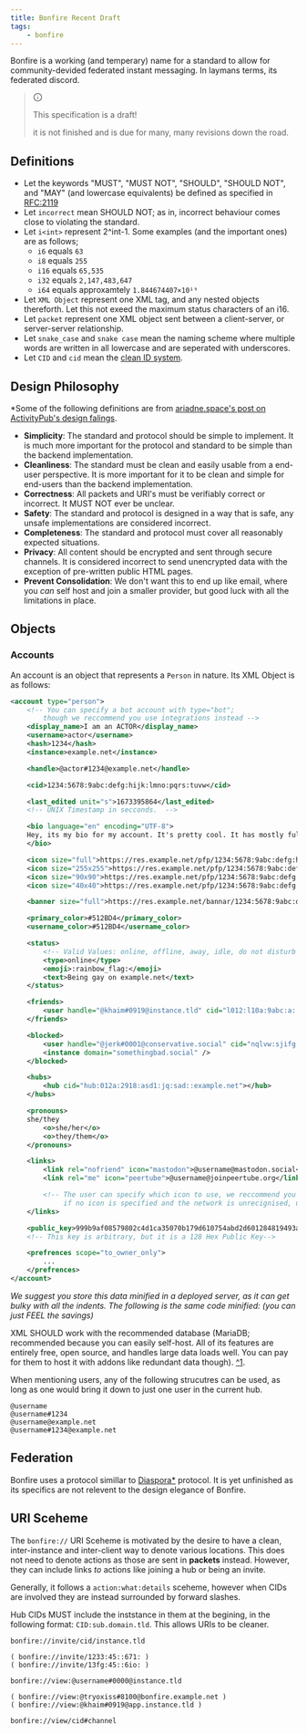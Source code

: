 ```yaml
---
title: Bonfire Recent Draft
tags: 
    - bonfire
---
```


Bonfire is a working (and temperary) name for a standard to allow for community-devided federated instant messaging. In laymans terms, its federated discord. 

<blockquote class="callout callout--info">
    <!-- <svg src="/_shared-content/lucide/alert-triangle.svg" color="red"></svg> -->
    <div class="callout__header">
        <svg xmlns="http://www.w3.org/2000/svg" width="16" height="16" viewBox="0 0 24 24" fill="none" stroke="currentColor" stroke-width="2" stroke-linecap="round" stroke-linejoin="round" class="lucide-info"><circle cx="12" cy="12" r="10"></circle><line x1="12" y1="16" x2="12" y2="12"></line><line x1="12" y1="8" x2="12.01" y2="8"></line></svg>
        <p>This specification is a draft!</p>
    </div>
    <p>it is not finished and is due for many, many revisions down the road. </p>
</blockquote>

## Definitions

- Let the keywords "MUST", "MUST NOT", "SHOULD", "SHOULD NOT", and "MAY" (and lowercase equivalents) be defined as specified in [RFC:2119](https://www.rfc-editor.org/rfc/rfc2119)
- Let `incorrect` mean SHOULD NOT; as in, incorrect behaviour comes close to violating the standard. 
- Let `i<int>` represent 2^int-1. Some examples (and the important ones) are as follows;
    - `i6` equals `63`
    - `i8` equals `255`
    - `i16` equals `65,535`
    - `i32` equals `2,147,483,647`
    - `i64` equals approxamtely `1.844674407×10¹⁹`
- Let `XML Object` represent one XML tag, and any nested objects thereforth. Let this not exeed the maximum status characters of an i16. 
- Let `packet` represent one XML object sent between a client-server, or server-server relationship. 
- Let `snake_case` and `snake case` mean the naming scheme where multiple words are written in all lowercase and are seperated with underscores.
- Let `CID` and `cid` mean the [clean ID system](https://github.com/tryoxiss/tryoxiss.github.io/blob/master/src/specs/cleanid.md).

## Design Philosophy 

*Some of the following definitions are from [ariadne.space's post on ActivityPub's design falings](https://ariadne.space/2019/01/07/activitypub-the-worse-is-better-approach-to-federated-social-networking/).

- **Simplicity**: The standard and protocol should be simple to implement. It is much more important for the protocol and standard to be simple than the backend implementation. 
- **Cleanliness**: The standard must be clean and easily usable from a end-user perspective. It is more important for it to be clean and simple for end-users than the backend implementation. 
- **Correctness**: All packets and URI's must be verifiably correct or incorrect. It MUST NOT ever be unclear. 
- **Safety**: The standard and protocol is designed in a way that is safe, any unsafe implementations are considered incorrect. 
- **Completeness**: The standard and protocol must cover all reasonably expected situations. 
- **Privacy**: All content should be encrypted and sent through secure channels. It is considered incorrect to send unencrypted data with the exception of pre-written public HTML pages. 
- **Prevent Consolidation**: We don't want this to end up like email, where you *can* self host and join a smaller provider, but good luck with all the limitations in place.

## Objects

### Accounts

An account is an object that represents a `Person` in nature. Its XML Object is as follows: 

```xml
<account type="person">
    <!-- You can specify a bot account with type="bot"; 
        though we reccommend you use integrations instead -->
    <display_name>I am an ACTOR</display_name>
    <username>actor</username>
    <hash>1234</hash>
    <instance>example.net</instance>

    <handle>@actor#1234@example.net</handle>

    <cid>1234:5678:9abc:defg:hijk:lmno:pqrs:tuvw</cid>

    <last_edited unit="s">1673395864</last_edited>
    <!-- UNIX Timestamp in secconds.  -->

    <bio language="en" encoding="UTF-8">
    Hey, its my bio for my account. It's pretty cool. It has mostly full **markdown** and :emoji: support!
    </bio>

    <icon size="full">https://res.example.net/pfp/1234:5678:9abc:defg:hijk:lmno:pqrs:tuvw:0001.png</icon>
    <icon size="255x255">https://res.example.net/pfp/1234:5678:9abc:defg:hijk:lmno:pqrs:tuvw:0001@255px.png</icon>
    <icon size="90x90">https://res.example.net/pfp/1234:5678:9abc:defg:hijk:lmno:pqrs:tuvw:0001@90px.png</icon>
    <icon size="40x40">https://res.example.net/pfp/1234:5678:9abc:defg:hijk:lmno:pqrs:tuvw:0001@40px.png</icon>

    <banner size="full">https://res.example.net/bannar/1234:5678:9abc:defg:hijk:lmno:pqrs:tuvw:0001.png</banner>

    <primary_color>#512BD4</primary_color>
    <username_color>#512BD4</username_color>

    <status>
        <!-- Valid Values: online, offline, away, idle, do not disturb -->
        <type>online</type>
        <emoji>:rainbow_flag:</emoji>
        <text>Being gay on example.net</text>
    </status>

    <friends>
        <user handle="@khaim#0919@instance.tld" cid="l012:l10a:9abc:a::nl:pqrs:92" nickname="Khaim :heart:" />
    </friends>

    <blocked>
        <user handle="@jerk#0001@conservative.social" cid="nqlvw:sjifg:yo7h:zh9p:dhya:fg9vwc:q553:fg71c" />
        <instance domain="somethingbad.social" />
    </blocked>

    <hubs>
        <hub cid="hub:012a:2918:asd1:jq:sad::example.net"></hub>
    </hubs>

    <pronouns>
    she/they
        <o>she/her</o>
        <o>they/them</o>
    </pronouns>

    <links>
        <link rel="nofriend" icon="mastodon">@username@mastodon.social</link> <!-- UNVERIFIED accounts. They get verified by linking to thier bonfire account publicly onthe linked account.-->
        <link rel="me" icon="peertube">@username@joinpeertube.org</link> <!-- This is VERIFIED because it has rel="me" -->

        <!-- The user can specify which icon to use, we reccommend you use https://simpleicons.org for the icons
             if no icon is specified and the network is unrecignised, use the favicon instead -->
    </links>

    <public_key>999b9af08579802c4d1ca35070b179d610754abd2d601284819493a55e9ce760e1bc9b8adc6f9592311546f88f43237c65577ca7db95919945e63bfbb241b7b6</public_key>
    <!-- This key is arbitrary, but it is a 128 Hex Public Key-->

    <prefrences scope="to_owner_only">
        ...
    </prefrences>
</account>
```
*We suggest you store this data minified in a deployed server, as it can get bulky with all the indents. The following is the same code minified: (you can just FEEL the savings)*

XML SHOULD work with the recommended database (MariaDB; recommended because you can easily self-host. All of its features are entirely free, open source, and handles large data loads well. You can pay for them to host it with addons like redundant data though). [^1](https://mariadb.com/kb/en/what-data-type-should-i-use-to-store-xml-natively-in-the-database/).

When mentioning users, any of the following strucutres can be used, as long as one would bring it down to just one user in the current hub. 

```plaintext
@username
@username#1234
@username@example.net
@username#1234@example.net
```



## Federation 

Bonfire uses a protocol simillar to [Diaspora*](https://diaspora.github.io/diaspora_federation/federation/magicsig.html) protocol. It is yet unfinished as its specifics are not relevent to the design elegance of Bonfire. 

## URI Sceheme

The `bonfire://` URI Sceheme is motivated by the desire to have a clean, inter-instance and inter-client way to denote various locations. This does not need to denote actions as those are sent in __packets__ instead. However, they can include links *to* actions like joining a hub or being an invite. 

Generally, it follows a `action:what:details` sceheme, however when CIDs are involved they are instead surrounded by forward slashes. 

Hub CIDs MUST include the inststance in them at the begining, in the following format: `CID:sub.domain.tld`. This allows URIs to be cleaner. 

```
bonfire://invite/cid/instance.tld

( bonfire://invite/1233:45::671: )
( bonfire://invite/13fg:45::6io: )

bonfire://view:@username#0000@instance.tld

( bonfire://view:@tryoxiss#8100@bonfire.example.net )
( bonfire://view:@khaim#0919@app.instance.tld )

bonfire://view/cid#channel
```